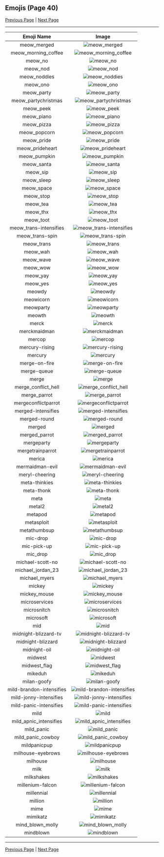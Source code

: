 
## Emojis (Page 40)

[Previous Page](/docs/rc/page-m-0039.md)
  | [Next Page](/docs/rc/page-m-0041.md)

<hr />

|Emoji Name|Image|
| :-: | :-: |
|meow_merged| ![meow_merged](/emojis/rc/meow_merged.png)|
|meow_morning_coffee| ![meow_morning_coffee](/emojis/rc/meow_morning_coffee.png)|
|meow_no| ![meow_no](/emojis/rc/meow_no.png)|
|meow_nod| ![meow_nod](/emojis/rc/meow_nod.gif)|
|meow_noddies| ![meow_noddies](/emojis/rc/meow_noddies.gif)|
|meow_ono| ![meow_ono](/emojis/rc/meow_ono.png)|
|meow_party| ![meow_party](/emojis/rc/meow_party.gif)|
|meow_partychristmas| ![meow_partychristmas](/emojis/rc/meow_partychristmas.gif)|
|meow_peek| ![meow_peek](/emojis/rc/meow_peek.png)|
|meow_piano| ![meow_piano](/emojis/rc/meow_piano.png)|
|meow_pizza| ![meow_pizza](/emojis/rc/meow_pizza.png)|
|meow_popcorn| ![meow_popcorn](/emojis/rc/meow_popcorn.gif)|
|meow_pride| ![meow_pride](/emojis/rc/meow_pride.png)|
|meow_prideheart| ![meow_prideheart](/emojis/rc/meow_prideheart.png)|
|meow_pumpkin| ![meow_pumpkin](/emojis/rc/meow_pumpkin.png)|
|meow_santa| ![meow_santa](/emojis/rc/meow_santa.png)|
|meow_sip| ![meow_sip](/emojis/rc/meow_sip.png)|
|meow_sleep| ![meow_sleep](/emojis/rc/meow_sleep.png)|
|meow_space| ![meow_space](/emojis/rc/meow_space.png)|
|meow_stop| ![meow_stop](/emojis/rc/meow_stop.png)|
|meow_tea| ![meow_tea](/emojis/rc/meow_tea.png)|
|meow_thx| ![meow_thx](/emojis/rc/meow_thx.png)|
|meow_toot| ![meow_toot](/emojis/rc/meow_toot.png)|
|meow_trans-intensifies| ![meow_trans-intensifies](/emojis/rc/meow_trans-intensifies.gif)|
|meow_trans-spin| ![meow_trans-spin](/emojis/rc/meow_trans-spin.gif)|
|meow_trans| ![meow_trans](/emojis/rc/meow_trans.png)|
|meow_wah| ![meow_wah](/emojis/rc/meow_wah.png)|
|meow_wave| ![meow_wave](/emojis/rc/meow_wave.gif)|
|meow_wow| ![meow_wow](/emojis/rc/meow_wow.png)|
|meow_yay| ![meow_yay](/emojis/rc/meow_yay.gif)|
|meow_yes| ![meow_yes](/emojis/rc/meow_yes.png)|
|meowdy| ![meowdy](/emojis/rc/meowdy.png)|
|meowicorn| ![meowicorn](/emojis/rc/meowicorn.png)|
|meowparty| ![meowparty](/emojis/rc/meowparty.gif)|
|meowth| ![meowth](/emojis/rc/meowth.png)|
|merck| ![merck](/emojis/rc/merck.png)|
|merckmaidman| ![merckmaidman](/emojis/rc/merckmaidman.png)|
|mercop| ![mercop](/emojis/rc/mercop.png)|
|mercury-rising| ![mercury-rising](/emojis/rc/mercury-rising.jpg)|
|mercury| ![mercury](/emojis/rc/mercury.png)|
|merge-on-fire| ![merge-on-fire](/emojis/rc/merge-on-fire.gif)|
|merge-queue| ![merge-queue](/emojis/rc/merge-queue.png)|
|merge| ![merge](/emojis/rc/merge.gif)|
|merge_conflict_hell| ![merge_conflict_hell](/emojis/rc/merge_conflict_hell.png)|
|merge_parrot| ![merge_parrot](/emojis/rc/merge_parrot.gif)|
|mergeconflictparrot| ![mergeconflictparrot](/emojis/rc/mergeconflictparrot.gif)|
|merged-intensifies| ![merged-intensifies](/emojis/rc/merged-intensifies.gif)|
|merged-round| ![merged-round](/emojis/rc/merged-round.png)|
|merged| ![merged](/emojis/rc/merged.png)|
|merged_parrot| ![merged_parrot](/emojis/rc/merged_parrot.gif)|
|mergeparty| ![mergeparty](/emojis/rc/mergeparty.gif)|
|mergetrainparrot| ![mergetrainparrot](/emojis/rc/mergetrainparrot.gif)|
|merica| ![merica](/emojis/rc/merica.gif)|
|mermaidman-evil| ![mermaidman-evil](/emojis/rc/mermaidman-evil.png)|
|meryl-cheering| ![meryl-cheering](/emojis/rc/meryl-cheering.png)|
|meta-thinkies| ![meta-thinkies](/emojis/rc/meta-thinkies.png)|
|meta-thonk| ![meta-thonk](/emojis/rc/meta-thonk.png)|
|meta| ![meta](/emojis/rc/meta.png)|
|metal2| ![metal2](/emojis/rc/metal2.gif)|
|metapod| ![metapod](/emojis/rc/metapod.png)|
|metasploit| ![metasploit](/emojis/rc/metasploit.png)|
|metathumbsup| ![metathumbsup](/emojis/rc/metathumbsup.png)|
|mic-drop| ![mic-drop](/emojis/rc/mic-drop.gif)|
|mic-pick-up| ![mic-pick-up](/emojis/rc/mic-pick-up.gif)|
|mic_drop| ![mic_drop](/emojis/rc/mic_drop.png)|
|michael-scott-no| ![michael-scott-no](/emojis/rc/michael-scott-no.png)|
|michael_jordan_23| ![michael_jordan_23](/emojis/rc/michael_jordan_23.jpg)|
|michael_myers| ![michael_myers](/emojis/rc/michael_myers.gif)|
|mickey| ![mickey](/emojis/rc/mickey.png)|
|mickey_mouse| ![mickey_mouse](/emojis/rc/mickey_mouse.gif)|
|microservices| ![microservices](/emojis/rc/microservices.png)|
|microsnitch| ![microsnitch](/emojis/rc/microsnitch.jpg)|
|microsoft| ![microsoft](/emojis/rc/microsoft.png)|
|mid| ![mid](/emojis/rc/mid.png)|
|midnight-blizzard-tv| ![midnight-blizzard-tv](/emojis/rc/midnight-blizzard-tv.jpg)|
|midnight-blizzard| ![midnight-blizzard](/emojis/rc/midnight-blizzard.jpg)|
|midnight-oil| ![midnight-oil](/emojis/rc/midnight-oil.jpg)|
|midwest| ![midwest](/emojis/rc/midwest.png)|
|midwest_flag| ![midwest_flag](/emojis/rc/midwest_flag.jpg)|
|mikeduh| ![mikeduh](/emojis/rc/mikeduh.png)|
|milan-goofy| ![milan-goofy](/emojis/rc/milan-goofy.png)|
|mild-brandon-intensifies| ![mild-brandon-intensifies](/emojis/rc/mild-brandon-intensifies.gif)|
|mild-jonny-intensifies| ![mild-jonny-intensifies](/emojis/rc/mild-jonny-intensifies.gif)|
|mild-panic-intensifies| ![mild-panic-intensifies](/emojis/rc/mild-panic-intensifies.gif)|
|mild| ![mild](/emojis/rc/mild.png)|
|mild_apnic_intensifies| ![mild_apnic_intensifies](/emojis/rc/mild_apnic_intensifies.gif)|
|mild_panic| ![mild_panic](/emojis/rc/mild_panic.png)|
|mild_panic_cowboy| ![mild_panic_cowboy](/emojis/rc/mild_panic_cowboy.png)|
|mildpanicpup| ![mildpanicpup](/emojis/rc/mildpanicpup.gif)|
|milhouse-eyebrows| ![milhouse-eyebrows](/emojis/rc/milhouse-eyebrows.gif)|
|milhouse| ![milhouse](/emojis/rc/milhouse.gif)|
|milk| ![milk](/emojis/rc/milk.png)|
|milkshakes| ![milkshakes](/emojis/rc/milkshakes.jpg)|
|millenium-falcon| ![millenium-falcon](/emojis/rc/millenium-falcon.png)|
|millennial| ![millennial](/emojis/rc/millennial.png)|
|million| ![million](/emojis/rc/million.png)|
|mime| ![mime](/emojis/rc/mime.jpg)|
|mimikatz| ![mimikatz](/emojis/rc/mimikatz.png)|
|mind_blown_molly| ![mind_blown_molly](/emojis/rc/mind_blown_molly.png)|
|mindblown| ![mindblown](/emojis/rc/mindblown.gif)|

<hr/>

[Previous Page](/docs/rc/page-m-0039.md)
  | [Next Page](/docs/rc/page-m-0041.md)